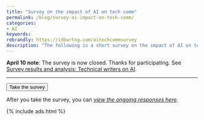 ```yaml
---
title: "Survey on the impact of AI on tech comm"
permalink: /blog/survey-ai-impact-on-tech-comm/
categories:
- AI
keywords:
rebrandly: https://idbwrtng.com/aitechcommsurvey
description: "The following is a short survey on the impact of AI on tech comm, specifically on technical writing and producing documentation. Many speculate that AI tools might soon automate many tech writing tasks, and there's growing concern that major disruption is imminent. Is that future dystopian, or will it unlock new opportunities? This survey seeks to take the pulse of tech comm, gathering the thoughts and feelings that tech writers have about AI and whether it will transform the practice of documentation."
---
```


**April 10 note**: The survey is now closed. Thanks for participating. See [Survey results and analysis: Technical writers on AI](/blog/survey-analysis-tech-writers-on-ai/).

<hr/>

<button type="button" class="btn btn-default">Take the survey</button>

After you take the survey, you can [*view the ongoing responses here*](https://idbwrtng.com/ai-survey-tech-comm-results).

{% include ads.html %}